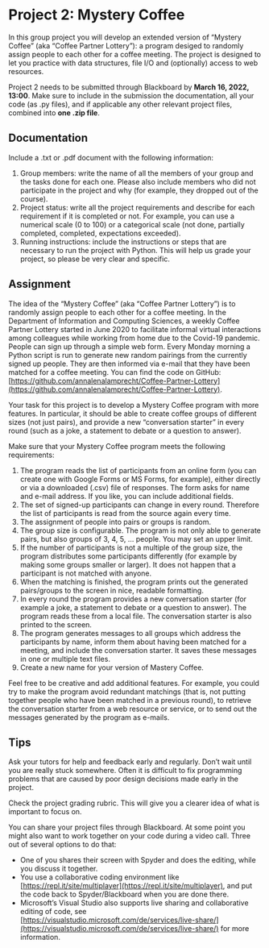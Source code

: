 # Project 2: Mystery Coffee

In this group project you will develop an extended version of “Mystery Coffee” (aka “Coffee Partner Lottery”): a program desiged to randomly assign people to each other for a coffee meeting. The project is designed to let you practice with data structures, file I/O and (optionally) access to web resources. 

Project 2 needs to be submitted through Blackboard by **March 16, 2022, 13:00**. Make sure to include in the submission the documentation, all your code (as .py files), and if applicable any other relevant project files, combined into **one .zip file**.

## Documentation
Include a .txt or .pdf document with the following information:

1. Group members: write the name of all the members of your group and the tasks done for each one. Please also include members who did not participate in the project and why (for example, they dropped out of the course).
2. Project status: write all the project requirements and describe for each requirement if it is completed or not. For example, you can use a numerical scale (0 to 100) or a categorical scale (not done, partially completed, completed, expectations exceeded).
3. Running instructions: include the instructions or steps that are necessary to run the project with Python. This will help us grade your project, so please be very clear and specific.

## Assignment
The idea of the “Mystery Coffee” (aka “Coffee Partner Lottery”) is to randomly assign people to each other for a coffee meeting. In the Department of Information and Computing Sciences, a weekly Coffee Partner Lottery started in June 2020 to facilitate informal virtual interactions among colleagues while working from home due to the Covid-19 pandemic. People can sign up through a simple web form. Every Monday morning a Python script is run to generate new random pairings from the currently signed up people. They are then informed via e-mail that they have been matched for a coffee meeting.
You can find the code on GitHub: [https://github.com/annalenalamprecht/Coffee-Partner-Lottery](https://github.com/annalenalamprecht/Coffee-Partner-Lottery).

Your task for this project is to develop a Mystery Coffee program with more features. In particular, it should be able to create coffee groups of different sizes (not just pairs), and provide a new “conversation starter” in every round (such as a joke, a statement to debate or a question to answer).

Make sure that your Mystery Coffee program meets the following requirements:
1. The program reads the list of participants from an online form (you can create one with Google Forms or MS Forms, for example), either directly or via a downloaded (.csv) file of responses. The form asks for name and e-mail address. If you like, you can include additional fields.
2. The set of signed-up participants can change in every round. Therefore the list of participants is read from the source again every time.
3. The assignment of people into pairs or groups is random.
4. The group size is configurable. The program is not only able to generate pairs, but also groups of 3, 4, 5, … people. You may set an upper limit.
5. If the number of participants is not a multiple of the group size, the program distributes some participants differently (for example by making some groups smaller or larger). It does not happen that a participant is not matched with anyone.
6. When the matching is finished, the program prints out the generated pairs/groups to the screen in nice, readable formatting.
7. In every round the program provides a new conversation starter (for example a joke, a statement to debate or a question to answer). The program reads these from a local file. The conversation starter is also printed to the screen.
8. The program generates messages to all groups which address the participants by name, inform them about having been matched for a meeting, and include the conversation starter. It saves these messages in one or multiple text files.
9. Create a new name for your version of Mastery Coffee. 

Feel free to be creative and add additional features. For example, you could try to make the program avoid redundant matchings (that is, not putting together people who have been matched in a previous round), to retrieve the conversation starter from a web resource or service, or to send out the messages generated by the program as e-mails. 

## Tips
Ask your tutors for help and feedback early and regularly. Don’t wait until you are really stuck somewhere. Often it is difficult to fix programming problems that are caused by poor design decisions made early in the project.

Check the project grading rubric. This will give you a clearer idea of what is important to focus on.

You can share your project files through Blackboard. At some point you might also want to work
together on your code during a video call. Three out of several options to do that: 
* One of you shares their screen with Spyder and does the editing, while you discuss it together. 
* You use a collaborative coding environment like [https://repl.it/site/multiplayer](https://repl.it/site/multiplayer), and put the code back to Spyder/Blackboard when you are done there.
* Microsoft’s Visual Studio also supports live sharing and collaborative editing of code, see [https://visualstudio.microsoft.com/de/services/live-share/](https://visualstudio.microsoft.com/de/services/live-share/) for more information.